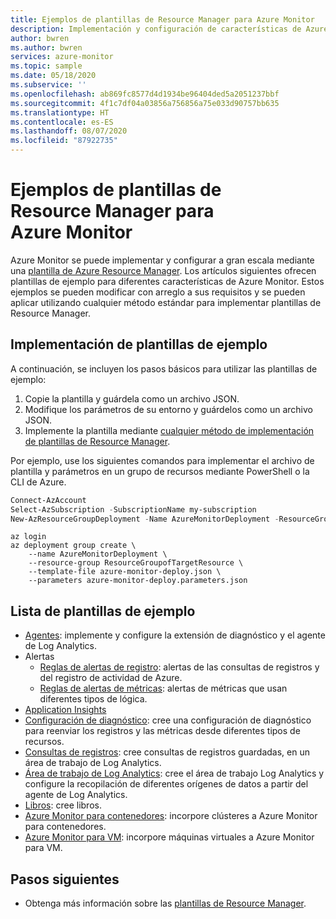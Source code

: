 ```yaml
---
title: Ejemplos de plantillas de Resource Manager para Azure Monitor
description: Implementación y configuración de características de Azure Monitor mediante plantillas de Resource Manager
author: bwren
ms.author: bwren
services: azure-monitor
ms.topic: sample
ms.date: 05/18/2020
ms.subservice: ''
ms.openlocfilehash: ab869fc8577d4d1934be96404ded5a2051237bbf
ms.sourcegitcommit: 4f1c7df04a03856a756856a75e033d90757bb635
ms.translationtype: HT
ms.contentlocale: es-ES
ms.lasthandoff: 08/07/2020
ms.locfileid: "87922735"
---
```

# <a name="resource-manager-template-samples-for-azure-monitor"></a>Ejemplos de plantillas de Resource Manager para Azure Monitor

Azure Monitor se puede implementar y configurar a gran escala mediante una [plantilla de Azure Resource Manager](../../azure-resource-manager/templates/template-syntax.md). Los artículos siguientes ofrecen plantillas de ejemplo para diferentes características de Azure Monitor. Estos ejemplos se pueden modificar con arreglo a sus requisitos y se pueden aplicar utilizando cualquier método estándar para implementar plantillas de Resource Manager. 

## <a name="deploying-the-sample-templates"></a>Implementación de plantillas de ejemplo
A continuación, se incluyen los pasos básicos para utilizar las plantillas de ejemplo:

1. Copie la plantilla y guárdela como un archivo JSON.
2. Modifique los parámetros de su entorno y guárdelos como un archivo JSON.
4. Implemente la plantilla mediante [cualquier método de implementación de plantillas de Resource Manager](../../azure-resource-manager/templates/deploy-powershell.md). 

Por ejemplo, use los siguientes comandos para implementar el archivo de plantilla y parámetros en un grupo de recursos mediante PowerShell o la CLI de Azure.


```powershell
Connect-AzAccount
Select-AzSubscription -SubscriptionName my-subscription
New-AzResourceGroupDeployment -Name AzureMonitorDeployment -ResourceGroupName my-resource-group -TemplateFile azure-monitor-deploy.json -TemplateParameterFile azure-monitor-deploy.parameters.json
```

```azurecli
az login
az deployment group create \
    --name AzureMonitorDeployment \
    --resource-group ResourceGroupofTargetResource \
    --template-file azure-monitor-deploy.json \
    --parameters azure-monitor-deploy.parameters.json
```

## <a name="list-of-sample-templates"></a>Lista de plantillas de ejemplo

- [Agentes](resource-manager-agent.md): implemente y configure la extensión de diagnóstico y el agente de Log Analytics.
- Alertas
  - [Reglas de alertas de registro](resource-manager-alerts-log.md): alertas de las consultas de registros y del registro de actividad de Azure.
  - [Reglas de alertas de métricas](resource-manager-alerts-metric.md): alertas de métricas que usan diferentes tipos de lógica.
- [Application Insights](resource-manager-app-resource.md)
- [Configuración de diagnóstico](resource-manager-diagnostic-settings.md): cree una configuración de diagnóstico para reenviar los registros y las métricas desde diferentes tipos de recursos.
- [Consultas de registros](resource-manager-log-queries.md): cree consultas de registros guardadas, en un área de trabajo de Log Analytics.
- [Área de trabajo de Log Analytics](resource-manager-workspace.md): cree el área de trabajo Log Analytics y configure la recopilación de diferentes orígenes de datos a partir del agente de Log Analytics.
- [Libros](resource-manager-workbooks.md): cree libros.
- [Azure Monitor para contenedores](resource-manager-container-insights.md): incorpore clústeres a Azure Monitor para contenedores.
- [Azure Monitor para VM](resource-manager-vminsights.md): incorpore máquinas virtuales a Azure Monitor para VM.



## <a name="next-steps"></a>Pasos siguientes

- Obtenga más información sobre las [plantillas de Resource Manager](../../azure-resource-manager/templates/overview.md).